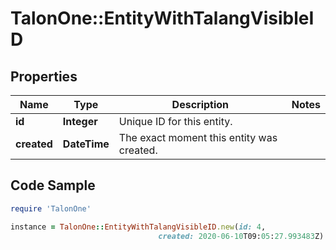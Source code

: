 # TalonOne::EntityWithTalangVisibleID

## Properties

Name | Type | Description | Notes
------------ | ------------- | ------------- | -------------
**id** | **Integer** | Unique ID for this entity. | 
**created** | **DateTime** | The exact moment this entity was created. | 

## Code Sample

```ruby
require 'TalonOne'

instance = TalonOne::EntityWithTalangVisibleID.new(id: 4,
                                 created: 2020-06-10T09:05:27.993483Z)
```


